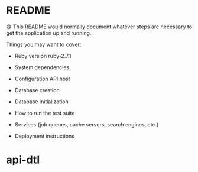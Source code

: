 # README
😄
This README would normally document whatever steps are necessary to get the
application up and running.

Things you may want to cover:

* Ruby version
ruby-2.7.1

* System dependencies

* Configuration
    API host

* Database creation

* Database initialization

* How to run the test suite

* Services (job queues, cache servers, search engines, etc.)

* Deployment instructions


# api-dtl
